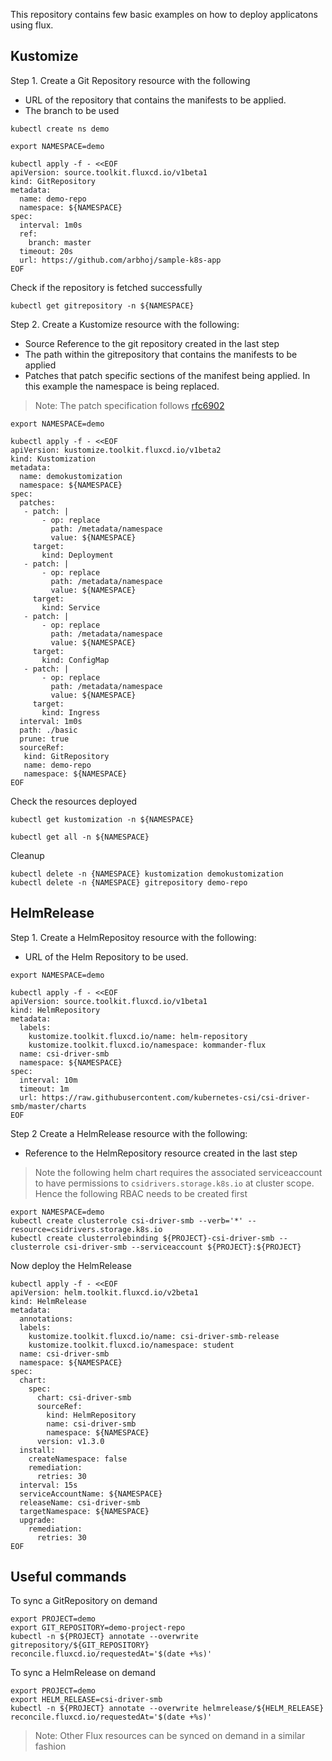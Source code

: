 This repository contains few basic examples on how to deploy applicatons using flux. 

## Kustomize

Step 1. Create a Git Repository resource with the following
- URL of the repository that contains the manifests to be applied.
- The branch to be used 

```
kubectl create ns demo

export NAMESPACE=demo

kubectl apply -f - <<EOF
apiVersion: source.toolkit.fluxcd.io/v1beta1
kind: GitRepository
metadata:
  name: demo-repo
  namespace: ${NAMESPACE}
spec:
  interval: 1m0s
  ref:
    branch: master
  timeout: 20s
  url: https://github.com/arbhoj/sample-k8s-app
EOF
```
Check if the repository is fetched successfully

```
kubectl get gitrepository -n ${NAMESPACE}
```

Step 2. Create a Kustomize resource with the following:
- Source Reference to the git repository created in the last step
- The path within the gitrepository that contains the manifests to be applied
- Patches that patch specific sections of the manifest being applied. In this example the namespace is being replaced. 
> Note: The patch specification follows [rfc6902](https://datatracker.ietf.org/doc/html/rfc6902)

```
export NAMESPACE=demo

kubectl apply -f - <<EOF
apiVersion: kustomize.toolkit.fluxcd.io/v1beta2
kind: Kustomization
metadata:
  name: demokustomization
  namespace: ${NAMESPACE}
spec:
  patches:
   - patch: |
       - op: replace
         path: /metadata/namespace
         value: ${NAMESPACE}
     target:
       kind: Deployment
   - patch: |
       - op: replace
         path: /metadata/namespace
         value: ${NAMESPACE}
     target:
       kind: Service
   - patch: |
       - op: replace
         path: /metadata/namespace
         value: ${NAMESPACE}
     target:
       kind: ConfigMap
   - patch: |
       - op: replace
         path: /metadata/namespace
         value: ${NAMESPACE}
     target:
       kind: Ingress
  interval: 1m0s
  path: ./basic
  prune: true
  sourceRef:
   kind: GitRepository
   name: demo-repo
   namespace: ${NAMESPACE}
EOF
```

Check the resources deployed

```
kubectl get kustomization -n ${NAMESPACE}

kubectl get all -n ${NAMESPACE}
```

Cleanup

```
kubectl delete -n {NAMESPACE} kustomization demokustomization
kubectl delete -n {NAMESPACE} gitrepository demo-repo
```
## HelmRelease

Step 1. Create a HelmRepositoy resource with the following:
- URL of the Helm Repository to be used. 
```
export NAMESPACE=demo

kubectl apply -f - <<EOF
apiVersion: source.toolkit.fluxcd.io/v1beta1
kind: HelmRepository
metadata:
  labels:
    kustomize.toolkit.fluxcd.io/name: helm-repository
    kustomize.toolkit.fluxcd.io/namespace: kommander-flux
  name: csi-driver-smb
  namespace: ${NAMESPACE}
spec:
  interval: 10m
  timeout: 1m
  url: https://raw.githubusercontent.com/kubernetes-csi/csi-driver-smb/master/charts
EOF
```

Step 2 Create a HelmRelease resource with the following:
- Reference to the HelmRepository resource created in the last step

> Note the following helm chart requires the associated serviceaccount to have permissions to `csidrivers.storage.k8s.io` at cluster scope. Hence the following RBAC needs to be created first

```
export NAMESPACE=demo
kubectl create clusterrole csi-driver-smb --verb='*' --resource=csidrivers.storage.k8s.io
kubectl create clusterrolebinding ${PROJECT}-csi-driver-smb --clusterrole csi-driver-smb --serviceaccount ${PROJECT}:${PROJECT}
```

Now deploy the HelmRelease
```
kubectl apply -f - <<EOF
apiVersion: helm.toolkit.fluxcd.io/v2beta1
kind: HelmRelease
metadata:
  annotations:
  labels:
    kustomize.toolkit.fluxcd.io/name: csi-driver-smb-release
    kustomize.toolkit.fluxcd.io/namespace: student
  name: csi-driver-smb
  namespace: ${NAMESPACE}
spec:
  chart:
    spec:
      chart: csi-driver-smb
      sourceRef:
        kind: HelmRepository
        name: csi-driver-smb
        namespace: ${NAMESPACE}
      version: v1.3.0
  install:
    createNamespace: false
    remediation:
      retries: 30
  interval: 15s
  serviceAccountName: ${NAMESPACE}
  releaseName: csi-driver-smb
  targetNamespace: ${NAMESPACE}
  upgrade:
    remediation:
      retries: 30
EOF
```


## Useful commands

To sync a GitRepository on demand
```
export PROJECT=demo
export GIT_REPOSITORY=demo-project-repo
kubectl -n ${PROJECT} annotate --overwrite gitrepository/${GIT_REPOSITORY} reconcile.fluxcd.io/requestedAt='$(date +%s)'

```

To sync a HelmRelease on demand
```
export PROJECT=demo
export HELM_RELEASE=csi-driver-smb
kubectl -n ${PROJECT} annotate --overwrite helmrelease/${HELM_RELEASE} reconcile.fluxcd.io/requestedAt='$(date +%s)'
```

> Note: Other Flux resources can be synced on demand in a similar fashion
